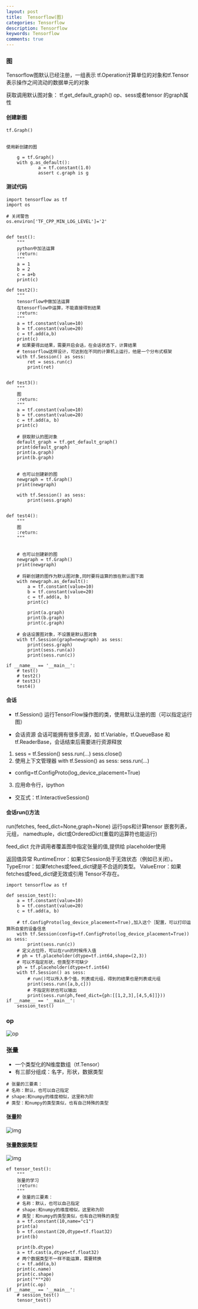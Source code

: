 ```yaml
---
layout: post
title:  Tensorflow(图)
categories: Tensorflow
description: Tensorflow
keywords: Tensorflow
comments: true
---
```




### 图
Tensorflow图默认已经注册，一组表示 tf.Operation计算单位的对象和tf.Tensor
表示操作之间流动的数据单元的对象

获取调用默认图对象：
tf.get_default_graph()
op、sess或者tensor 的graph属性

#### 创建新图
```mysql
tf.Graph()


使用新创建的图

	g = tf.Graph() 
	with g.as_default(): 
	        a = tf.constant(1.0) 
	        assert c.graph is g

```

#### 测试代码
```mysql
import tensorflow as tf
import os

# 关闭警告
os.environ['TF_CPP_MIN_LOG_LEVEL']='2'


def test():
    """
    python中加法运算
    :return:
    """
    a = 1
    b = 2
    c = a+b
    print(c)

def test2():
    """
    tensorflow中做加法运算
    在tensorflow中运算，不能直接得到结果
    :return:
    """
    a = tf.constant(value=10)
    b = tf.constant(value=20)
    c = tf.add(a,b)
    print(c)
    # 如果要得出结果，需要开启会话，在会话状态下，计算结果
    # tensorflow这样设计，可达到在不同的计算机上运行，他是一个分布式框架
    with tf.Session() as sess:
        ret = sess.run(c)
        print(ret)


def test3():
    """
    图
    :return:
    """
    a = tf.constant(value=10)
    b = tf.constant(value=20)
    c = tf.add(a, b)
    print(c)

    # 获取默认的图对象
    default_graph = tf.get_default_graph()
    print(default_graph)
    print(a.graph)
    print(b.graph)


    # 也可以创建新的图
    newgraph = tf.Graph()
    print(newgraph)

    with tf.Session() as sess:
        print(sess.graph)


def test4():
    """
    图
    :return:
    """


    # 也可以创建新的图
    newgraph = tf.Graph()
    print(newgraph)

    # 将新创建的图作为默认图对象,同时要将运算的放在默认图下面
    with newgraph.as_default():
        a = tf.constant(value=10)
        b = tf.constant(value=20)
        c = tf.add(a, b)
        print(c)

        print(a.graph)
        print(b.graph)
        print(c.graph)

    # 会话设置图对象，不设置是默认图对象
    with tf.Session(graph=newgraph) as sess:
        print(sess.graph)
        print(sess.run(a))
        print(sess.run(c))

if __name__ == '__main__':
    # test()
    # test2()
    # test3()
    test4()
```

#### 会话

- tf.Session()
运行TensorFlow操作图的类，使用默认注册的图（可以指定运行图）

- 会话资源
会话可能拥有很多资源，如 tf.Variable，tf.QueueBase
和tf.ReaderBase，会话结束后需要进行资源释放

1. sess = tf.Session()     sess.run(...)      sess.close() 
2. 使用上下文管理器
with tf.Session() as sess: 
	sess.run(...)

- config=tf.ConfigProto(log_device_placement=True)
3. 应用命令行，ipython
- 交互式：tf.InteractiveSession()  


#### 会话run()方法
run(fetches, feed_dict=None,graph=None)
	运行ops和计算tensor
嵌套列表，元组，
namedtuple，dict或OrderedDict(重载的运算符也能运行)

feed_dict 允许调用者覆盖图中指定张量的值,提供给
placeholder使用

返回值异常
	RuntimeError：如果它Session处于无效状态（例如已关闭）。
	TypeError：如果fetches或feed_dict键是不合适的类型。
	ValueError：如果fetches或feed_dict键无效或引用 Tensor不存在。

```mysql
import tensorflow as tf

def session_test():
    a = tf.constant(value=10)
    b = tf.constant(value=20)
    c = tf.add(a, b)

    # tf.ConfigProto(log_device_placement=True),加入这个［配置，可以打印运算所自爱的设备信息
    with tf.Session(config=tf.ConfigProto(log_device_placement=True)) as sess:
        print(sess.run(c))
    # 定义占位符，可以在run的时候传入值
    # ph = tf.placeholder(dtype=tf.int64,shape=(2,3))
    # 可以不指定形状，但类型不可缺少
    ph = tf.placeholder(dtype=tf.int64)
    with tf.Session() as sess:
        # run()可以传入多个值，列表或元组，得到的结果也是列表或元组
        print(sess.run([a,b,c]))
        # 不指定形状也可以输出
        print(sess.run(ph,feed_dict={ph:[[1,2,3],[4,5,6]]}))
if __name__ == '__main__':
    session_test()
```
### op
![op](/images/ai/op.png)

### 张量

- 一个类型化的N维度数组（tf.Tensor）
- 有三部分组成：名字，形状，数据类型
```mysql
# 张量的三要素：
# 名称：默认，也可以自己指定
# shape:和numpy的维度相似，这里称为阶
# 类型：和numpy的类型类似，也有自己特殊的类型
```
#### 张量阶
![img](/images/ai/zl_1.png)
#### 张量数据类型
![img](/images/ai/zl_2.png)

```mysql
ef tensor_test():
    """
    张量的学习
    :return:
    """
    # 张量的三要素：
    # 名称：默认，也可以自己指定
    # shape:和numpy的维度相似，这里称为阶
    # 类型：和numpy的类型类似，也有自己特殊的类型
    a = tf.constant(10,name="c1")
    print(a)
    b = tf.constant(20,dtype=tf.float32)
    print(b)

    print(b.dtype)
    a = tf.cast(a,dtype=tf.float32)
    # 两个数据类型不一样不能运算，需要转换
    c = tf.add(a,b)
    print(c.name)
    print(c.shape)
    print("*"*20)
    print(c.op)
if __name__ == '__main__':
    # session_test()
    tensor_test()
```